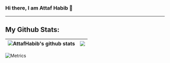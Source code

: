 ### Hi there, I am Attaf Habib 👋
---
## My Github Stats:
| <img align="center" src="https://github-readme-stats.vercel.app/api?username=attafhabib&count_private=true&show_icons=true&include_all_commits=true&theme=buefy&hide_border=true" alt="AttafHabib's github stats" /> | <img align="center" src="https://github-readme-stats.vercel.app/api/top-langs/?username=attafhabib&langs_count=8&layout=compact&theme=buefy&hide_border=true" /> |
| ------------- | ------------- |


![Metrics](https://metrics.lecoq.io/attafhabib?template=classic&repositories.affiliations=&base.header=0&base.activity=0&base.community=0&base.repositories=0&base.metadata=0&achievements=1&base=header%2C%20activity%2C%20community%2C%20repositories%2C%20metadata&base.indepth=false&base.hireable=false&base.skip=false&achievements=false&achievements.threshold=C&achievements.secrets=true&achievements.display=compact&achievements.limit=0&config.timezone=Asia%2FKarachi)
<!-- &leetcode=1
&leetcode=false&leetcode.user=attafhabib&leetcode.sections=solved&leetcode.limit.skills=10&leetcode.limit.recent=2 
-->




<!--
**AttafHabib/AttafHabib** is a ✨ _special_ ✨ repository because its `README.md` (this file) appears on your GitHub profile.

Here are some ideas to get you started:

- 🔭 I’m currently working on ...
- 🌱 I’m currently learning ...
- 👯 I’m looking to collaborate on ...
- 🤔 I’m looking for help with ...
- 💬 Ask me about ...
- 📫 How to reach me: ...
- 😄 Pronouns: ...
- ⚡ Fun fact: ...
-->
